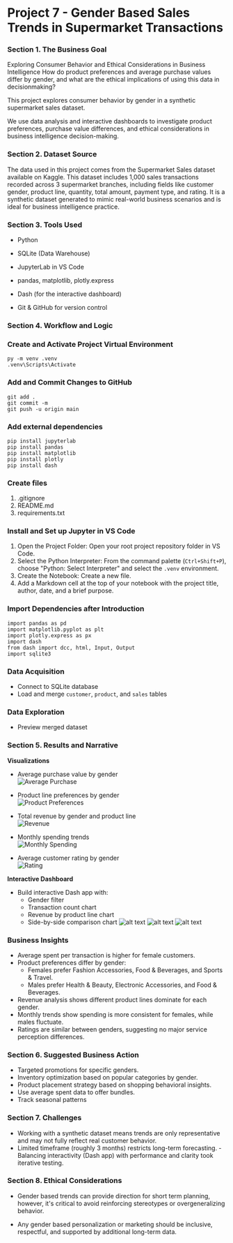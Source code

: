 # Project 7 - Gender Based Sales Trends in Supermarket Transactions

### Section 1.  The Business Goal
Exploring Consumer Behavior and Ethical Considerations in Business Intelligence
How do product preferences and average purchase values differ by gender, and what are the ethical implications of using this data in decisionmaking?

This project explores consumer behavior by gender in a synthetic supermarket sales dataset.  

We use data analysis and interactive dashboards to investigate product preferences, purchase value differences, and ethical considerations in business intelligence decision-making.

### Section 2.  Dataset Source

The data used in this project comes from the Supermarket Sales dataset available on Kaggle. This dataset includes 1,000 sales transactions recorded across 3 supermarket branches, including fields like customer gender, product line, quantity, total amount, payment type, and rating. It is a synthetic dataset generated to mimic real-world business 
scenarios and is ideal for business intelligence practice.

### Section 3.  Tools Used
- Python

- SQLite (Data Warehouse)

- JupyterLab in VS Code

- pandas, matplotlib, plotly.express

- Dash (for the interactive dashboard)

- Git & GitHub for version control

### Section 4.  Workflow and Logic

### Create and Activate Project Virtual Environment

```shell
py -m venv .venv  
.venv\Scripts\Activate
```

### Add and Commit Changes to GitHub

```shell
git add .  
git commit -m  
git push -u origin main
```

### Add external dependencies

```shell
pip install jupyterlab  
pip install pandas  
pip install matplotlib  
pip install plotly  
pip install dash
```

### Create files

1.  .gitignore  
2.  README.md  
3.  requirements.txt

### Install and Set up Jupyter in VS Code

1.  Open the Project Folder: Open your root project repository folder in VS Code.
2.  Select the Python Interpreter: From the command palette (`Ctrl+Shift+P`), choose "Python: Select Interpreter" and select the `.venv` environment.
3.  Create the Notebook: Create a new file.
4.  Add a Markdown cell at the top of your notebook with the project title, author, date, and a brief purpose.

### Import Dependencies after Introduction

```shell
import pandas as pd  
import matplotlib.pyplot as plt  
import plotly.express as px  
import dash  
from dash import dcc, html, Input, Output  
import sqlite3  
```

### Data Acquisition
   - Connect to SQLite database
   - Load and merge `customer`, `product`, and `sales` tables

### Data Exploration
   - Preview merged dataset

### Section 5.  Results and Narrative
**Visualizations**

- Average purchase value by gender  
  ![Average Purchase](scripts/averagepurchasebygender.png)

- Product line preferences by gender  
  ![Product Preferences](scripts/Product%20line%20preferences%20by%20gender.png)

- Total revenue by gender and product line  
  ![Revenue](scripts/Total%20revenue%20by%20gender%20and%20product%20line.png)

- Monthly spending trends  
  ![Monthly Spending](scripts/MonthlySpending.png)

- Average customer rating by gender  
  ![Rating](scripts/Rating.png)


**Interactive Dashboard**
   - Build interactive Dash app with:
     - Gender filter
     - Transaction count chart
     - Revenue by product line chart
     - Side-by-side comparison chart
![alt text](scripts/interactive1t.png)
![alt text](<scripts/Total revenue by gender and product line.png>)
![alt text](scripts/SidebySide.png)

### **Business Insights**
- Average spent per transaction is higher for female customers.
- Product preferences differ by gender:
    - Females prefer Fashion Accessories, Food & Beverages, and Sports & Travel.
    - Males prefer Health & Beauty, Electronic Accessories, and Food & Beverages.
- Revenue analysis shows different product lines dominate for each gender.
- Monthly trends show spending is more consistent for females, while males fluctuate.
- Ratings are similar between genders, suggesting no major service perception differences.


### Section 6.  Suggested Business Action
   - Targeted promotions for specific genders.
   - Inventory optimization based on popular categories by gender.
   - Product placement strategy based on shopping behavioral insights.
   - Use average spent data to offer bundles.
   - Track seasonal patterns

### Section 7.  Challenges
- Working with a synthetic dataset means trends are only representative and may not fully reflect real customer behavior.
- Limited timeframe (roughly 3 months) restricts long-term forecasting.
-Balancing interactivity (Dash app) with performance and clarity took iterative testing.

### Section 8.  Ethical Considerations
- Gender based trends can provide direction for short term planning, however, it's critical to avoid reinforcing stereotypes or overgeneralizing behavior.  

- Any gender based personalization or marketing should be inclusive, respectful, and supported by additional long-term data.
